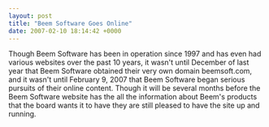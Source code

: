 ```yaml
---
layout: post
title: "Beem Software Goes Online"
date: 2007-02-10 18:14:42 +0000
---
```

Though Beem Software has been in operation since 1997 and has even had various websites over the past 10 years, it wasn't until December of last year that Beem Software obtained their very own domain beemsoft.com, and it wasn't until February 9, 2007 that Beem Software began serious pursuits of their online content. Though it will be several months before the Beem Software website has the all the information about Beem's products that the board wants it to have they are still pleased to have the site up and running.
